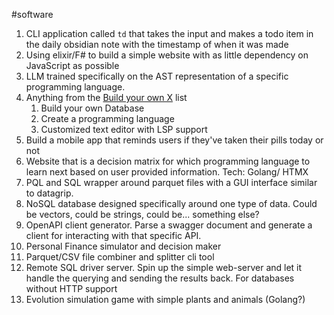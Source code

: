 #software 


1. CLI application called `td` that takes the input and makes a todo item in the daily obsidian note with the timestamp of when it was made
2. Using elixir/F# to build a simple website with as little dependency on JavaScript as possible
3. LLM trained specifically on the AST representation of a specific programming language.
4. Anything from the [Build your own X](https://github.com/codecrafters-io/build-your-own-x) list
	1. Build your own Database
	2. Create a programming language
	3. Customized text editor with LSP support
5. Build a mobile app that reminds users if they've taken their pills today or not
6. Website that is a decision matrix for which programming language to learn next based on user provided information. Tech: Golang/ HTMX
7. PQL and SQL wrapper around parquet files with a GUI interface similar to datagrip.
8. NoSQL database designed specifically around one type of data. Could be vectors, could be strings, could be... something else?
9. OpenAPI client generator. Parse a swagger document and generate a client for interacting with that specific API.
10. Personal Finance simulator and decision maker
11. Parquet/CSV file combiner and splitter cli tool
12. Remote SQL driver server. Spin up the simple web-server and let it handle the querying and sending the results back. For databases without HTTP support
13. Evolution simulation game with simple plants and animals (Golang?)